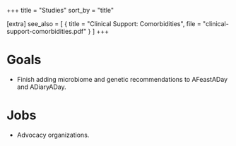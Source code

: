 +++
title = "Studies"
sort_by = "title"

[extra]
see_also = [
    { title = "Clinical Support: Comorbidities", file = "clinical-support-comorbidities.pdf" }
]
+++

# Goals
- Finish adding microbiome and genetic recommendations to AFeastADay and ADiaryADay.

# Jobs
- Advocacy organizations.